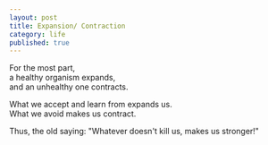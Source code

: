 ```yaml
---
layout: post
title: Expansion/ Contraction
category: life
published: true
---
```


For the most part,   
a healthy organism expands,   
and an unhealthy one contracts.

What we accept and learn from 
expands us.  
What we avoid 
makes us contract.

Thus,
the old saying: 
"Whatever doesn't kill us, 
makes us stronger!"